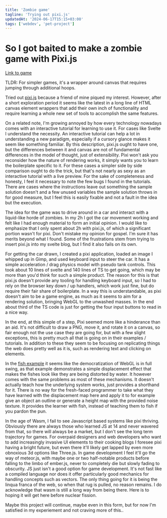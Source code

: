 ```yaml
---
title: 'Zombie game'
tagline: 'Trying out pixi.js'
updatedAt: '2024-06-17T15:15+03:00'
tags: ['webdev', 'pet-project']
---
```


# So I got baited to make a zombie game with Pixi.js

[Link to game](/zombie-game)

TLDR: For simpler games, it's a wrapper around canvas that requires jumping
through additional hoops.

Tried out [pixi.js](https://pixijs.com) because a friend of mine piqued my
interest. However, after a short exploration period it seems like the latest in
a long line of HTML canvas element wrappers that add their own inch of
functionality and require learning a whole new set of tools to accomplish the
same features.

On a related note, I'm growing annoyed by how every technology nowadays comes
with an interactive tutorial for learning to use it. For cases like Svelte I
understand the necessity. An interactive tutorial can help a lot in
understanding a new paradigm, especially if a cursory glance makes it seem like
something familiar. By this description, pixi.js ought to have one, but the
differences between it and canvas are not of fundamental differences in the
model of thought, just of extensibility. Pixi won't ask you reconsider how the
nature of rendering works, it simply wants you to learn the boilerplate
specific to it. For these cases a simpler side by side comparison ought to do
the trick, but that's not nearly as sexy as an interactive tutorial with a live
preview. For the sake of completeness and honesty, I feel it necessary to note
the few bugs I found in the tutorials. There are cases where the instructions
leave out something the sample solution doesn't and a few unused variables the
sample solution throws in for good measure, but I feel this is easily fixable
and not a fault in the idea but the execution.

The idea for the game was to drive around in a car and interact with a
liquid-like horde of zombies. In my 2h I got the car movement working and felt
like I had enough material to form an initial opinion. I would like to
emphasize that I only spent about 2h with pixi.js, of which a significant
portion wasn't for pixi. Don't mistake my opinion for gospel. I'm sure it has
merits beyond what I found. Some of the frustrations stem from trying to insert
pixi.js into my svelte blog, but I find it also fails on its own.

For getting the car drawn, I created a pixi application, loaded an image I
whipped up in Gimp, and used keyboard input to steer the car. It has a simple
acceleration / drag physics model with pseudo tank controls. This took about 10
lines of svelte and 140 lines of TS to get going, which may be more than you'd
think for such a simple product. The reason for this is that pixi.js doesn't
provide any tooling for handling keyboard input, so I had to rely on the
browser key down / up handlers, which work just fine, but do require their fair
share of boilerplate. In a way this is understandable, as pixi doesn't aim to
be a game engine, as much as it seems to aim for a rendering solution, bringing
WebGL to the unwashed masses. In the end about third of the TS code is just for
getting the four input buttons to read in a nice way.

In the end, at this simple of a step, Pixi seemed more like a hinderance than
an aid. It's not difficult to draw a PNG, move it, and rotate it on a canvas,
so fair enough not the use case they are going for, but with a few slight
exceptions, this is pretty much all that is going on in their examples /
tutorials. In addition to these they seem to be focusing on replicating things
the web does pretty well as it is, such as rendering text and clicking on
elements.

In the [fish example](https://pixijs.com/8.x/tutorials/fish-pond#6) it seems
like the democratization of WebGL is in full swing, as that example
demonstrates a simple displacement effect that makes the fishes look like they
are being distorted by water. It however comes with the same problems as most
of these mechanisms. It doesn't actually teach how the underlying system works,
just provides a shorthand for it. There is no way for the fresh-faced
programmer to take what they have learned with the displacement map here and
apply it to for example give an object an outline or generate a height map with
the provided noise texture. It provides the learner with fish, instead of
teaching them to fish if you pardon the pun.

In the age of Wasm, I fail to see Javascript based systems like pixi thriving.
Obviously there are always those who learned JS at 14 and never wavered from
that, so there will always be a market, but I don't see the long term
trajectory for games. For overpaid designers and web developers who want to add
increasingly invasive UI elements to their cooking blogs I foresee pixi having
a bright future, but even there it'll likely get lapped by even more obnoxious
3d options like Three.js. In game development I feel it'll go the way of
meteor.js, with maybe one or two half-notable products before falling to the
limbo of ember.js, never to completely die but slowly fading to obscurity. JS
just isn't a good option for game development. It's not fast like a compiled
language nor does it offer particularly good mechanics for handling concepts
such as vectors. The only thing going for it is being the linqua franca of the
web, so when that rug is pulled, no reason remains. I do acknowledge that wasm
is still a long way from being there. Here is to hoping it will get here before
nuclear fission.

Maybe this project will continue, maybe even in this form, but for now I'm
satisfied in my experiement and not craving more of this..
